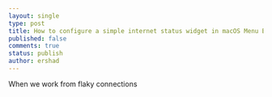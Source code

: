 ```yaml
---
layout: single
type: post
title: How to configure a simple internet status widget in macOS Menu Bar
published: false
comments: true
status: publish
author: ershad
---
```


When we work from flaky connections
